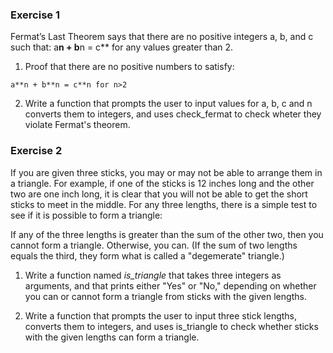 ### Exercise 1
Fermat’s Last Theorem says that there are no positive integers a, b, and c such that: a**n + b**n = c** for any values greater than 2.

1. Proof that there are no positive numbers to satisfy:
```
a**n + b**n = c**n for n>2
```

2. Write a function that prompts the user to input values for a, b, c and n
converts them to integers, and uses check_fermat to check wheter they violate
Fermat's theorem.

### Exercise 2
If you are given three sticks, you may or may not be able to arrange them
in a triangle. For example, if one of the sticks is 12 inches long and
the other two are one inch long, it is clear that you will not be able
to get the short sticks to meet in the middle. For any three lengths,
there is a simple test to see if it is possible to form a triangle:

If any of the three lengths is greater than the sum of the other two,
then you cannot form a triangle. Otherwise, you can. (If the sum of two
lengths equals the third, they form what is called a "degemerate" triangle.)

1. Write a function named _is_triangle_ that takes three integers as arguments,
and that prints either "Yes" or "No," depending on whether you can or cannot
form a triangle from sticks with the given lengths.

2. Write a function that prompts the user to input three stick lengths, converts
them to integers, and uses is_triangle to check whether sticks with the given
lengths can form a triangle.
